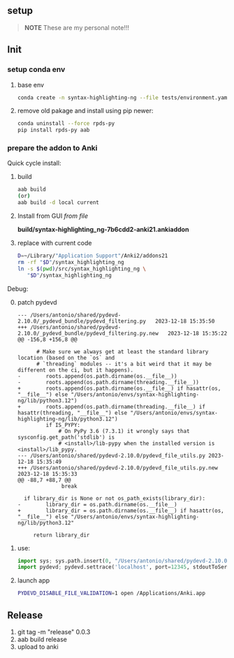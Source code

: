 ## setup

> **NOTE** These are my personal note!!!

## Init

### setup conda env

1. base env
   ```bash
   conda create -n syntax-highlighting-ng --file tests/environment.yaml
   ```

2. remove old pakage and install using pip newer:
   ```bash
   conda uninstall --force rpds-py
   pip install rpds-py aab
   ```

### prepare the addon to Anki

Quick cycle install:

1. build
   ```bash
   aab build
   (or)
   aab build -d local current
   ```

2. Install from GUI *from file* 
   
   **build/syntax-highlighting_ng-7b6cdd2-anki21.ankiaddon**

3. replace with current code
   ```bash
   D=~/Library/"Application Support"/Anki2/addons21
   rm -rf "$D"/syntax_highlighting_ng
   ln -s $(pwd)/src/syntax_highlighting_ng \
      "$D"/syntax_highlighting_ng
   ```

Debug:

0. patch pydevd
   ```text
   --- /Users/antonio/shared/pydevd-2.10.0/_pydevd_bundle/pydevd_filtering.py	2023-12-18 15:35:50
   +++ /Users/antonio/shared/pydevd-2.10.0/_pydevd_bundle/pydevd_filtering.py.new	2023-12-18 15:35:22
   @@ -156,8 +156,8 @@

         # Make sure we always get at least the standard library location (based on the `os` and
         # `threading` modules -- it's a bit weird that it may be different on the ci, but it happens).
   -        roots.append(os.path.dirname(os.__file__))
   -        roots.append(os.path.dirname(threading.__file__))
   +        roots.append(os.path.dirname(os.__file__) if hasattr(os, "__file__") else "/Users/antonio/envs/syntax-highlighting-ng/lib/python3.12")
   +        roots.append(os.path.dirname(threading.__file__) if hasattr(threading, "__file__") else "/Users/antonio/envs/syntax-highlighting-ng/lib/python3.12")
            if IS_PYPY:
                # On PyPy 3.6 (7.3.1) it wrongly says that sysconfig.get_path('stdlib') is
                # <install>/lib-pypy when the installed version is <install>/lib_pypy.
   --- /Users/antonio/shared/pydevd-2.10.0/pydevd_file_utils.py	2023-12-18 15:35:49
   +++ /Users/antonio/shared/pydevd-2.10.0/pydevd_file_utils.py.new	2023-12-18 15:35:33
   @@ -88,7 +88,7 @@
                 break

     if library_dir is None or not os_path_exists(library_dir):
   -        library_dir = os.path.dirname(os.__file__)
   +        library_dir = os.path.dirname(os.__file__) if hasattr(os, "__file__") else "/Users/antonio/envs/syntax-highlighting-ng/lib/python3.12"

        return library_dir
   ```

1. use:
   ```python
   import sys; sys.path.insert(0, "/Users/antonio/shared/pydevd-2.10.0")
   import pydevd; pydevd.settrace('localhost', port=12345, stdoutToServer=True, stderrToServer=True)
   ```

2. launch app
   ```bash
   PYDEVD_DISABLE_FILE_VALIDATION=1 open /Applications/Anki.app
   ```


## Release
  1. git tag -m "release" 0.0.3 
  2. aab build release
  3. upload to anki

